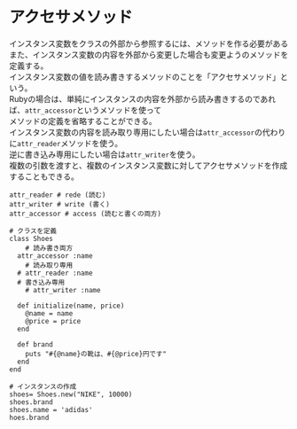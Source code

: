 # アクセサメソッド
インスタンス変数をクラスの外部から参照するには、メソッドを作る必要がある<br>
また、インスタンス変数の内容を外部から変更した場合も変更ようのメソッドを定義する。<br>
インスタンス変数の値を読み書きするメソッドのことを「アクセサメソッド」という。<br>
Rubyの場合は、単純にインスタンスの内容を外部から読み書きするのであれば、`attr_accessor`というメソッドを使って<br>
メソッドの定義を省略することができる。<br>
インスタンス変数の内容を読み取り専用にしたい場合は`attr_accessor`の代わりに`attr_reader`メソッドを使う。<br>
逆に書き込み専用にしたい場合は`attr_writer`を使う。<br>
複数の引数を渡すと、複数のインスタンス変数に対してアクセサメソッドを作成することもできる。
```
attr_reader # rede (読む)
attr_writer # write (書く)
attr_accessor # access (読むと書くの両方)
```

```
# クラスを定義
class Shoes
	# 読み書き両方
  attr_accessor :name
	# 読み取り専用
  # attr_reader :name
  # 書き込み専用
	# attr_writer :name

  def initialize(name, price)
    @name = name
    @price = price
  end

  def brand
    puts "#{@name}の靴は、#{@price}円です"
  end
end

# インスタンスの作成
shoes= Shoes.new("NIKE", 10000)
shoes.brand
shoes.name = 'adidas'
hoes.brand
```

